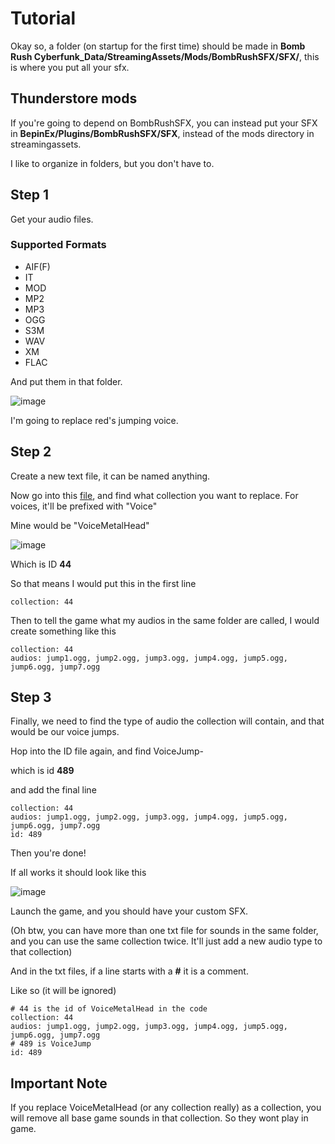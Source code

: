 # Tutorial

Okay so, a folder (on startup for the first time) should be made in **Bomb Rush Cyberfunk_Data/StreamingAssets/Mods/BombRushSFX/SFX/**, this is where you put all your sfx.

## Thunderstore mods

If you're going to depend on BombRushSFX, you can instead put your SFX in **BepinEx/Plugins/BombRushSFX/SFX**, instead of the mods directory in streamingassets.

I like to organize in folders, but you don't have to.

## Step 1

Get your audio files.

### Supported Formats
- AIF(F)
- IT
- MOD
- MP2
- MP3
- OGG
- S3M
- WAV
- XM
- FLAC

And put them in that folder.

![image](https://github.com/Kade-github/BombRushSFX/assets/26305836/bb0290b7-2dda-4cbb-bfda-49eb02d9fd19)

I'm going to replace red's jumping voice.

## Step 2

Create a new text file, it can be named anything.

Now go into this [file](https://github.com/Kade-github/BombRushSFX/blob/main/IDS.md), and find what collection you want to replace. For voices, it'll be prefixed with "Voice"

Mine would be "VoiceMetalHead"

![image](https://github.com/Kade-github/BombRushSFX/assets/26305836/5deea60b-46de-49e6-bd76-abb878506949)

Which is ID **44**

So that means I would put this in the first line

```
collection: 44
```

Then to tell the game what my audios in the same folder are called, I would create something like this

```
collection: 44
audios: jump1.ogg, jump2.ogg, jump3.ogg, jump4.ogg, jump5.ogg, jump6.ogg, jump7.ogg 
```

## Step 3

Finally, we need to find the type of audio the collection will contain, and that would be our voice jumps.

Hop into the ID file again, and find VoiceJump-

which is id **489**

and add the final line

```
collection: 44
audios: jump1.ogg, jump2.ogg, jump3.ogg, jump4.ogg, jump5.ogg, jump6.ogg, jump7.ogg 
id: 489
```

Then you're done!

If all works it should look like this

![image](https://i.imgur.com/tYfHhUf.png)

Launch the game, and you should have your custom SFX.

(Oh btw, you can have more than one txt file for sounds in the same folder, and you can use the same collection twice. It'll just add a new audio type to that collection)

And in the txt files, if a line starts with a **#** it is a comment.

Like so (it will be ignored)

```
# 44 is the id of VoiceMetalHead in the code
collection: 44
audios: jump1.ogg, jump2.ogg, jump3.ogg, jump4.ogg, jump5.ogg, jump6.ogg, jump7.ogg 
# 489 is VoiceJump
id: 489
```

## Important Note

If you replace VoiceMetalHead (or any collection really) as a collection, you will remove all base game sounds in that collection. So they wont play in game.
